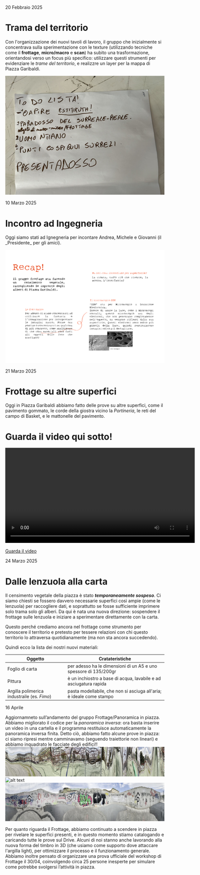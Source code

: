 
<p class="post-date">20 Febbraio 2025</p>
<h1 class="title">Trama del territorio</h1>



Con l'organizzazione dei nuovi tavoli di lavoro, il gruppo che inizialmente si concentrava sulla sperimentazione con le texture  (utilizzando tecniche come il __frottage__, __micro/macro__ e __scan__) ha subito una trasformazione, orientandosi verso un focus più specifico: utilizzare questi strumenti per evidenziare le _trame del territorio_, e realizzre un layer per la mappa di Piazza Garibaldi. 

![alt text](../../images/lista.jpg)





<p class="post-date">10 Marzo 2025</p>
<h1 class="title">Incontro ad Ingegneria</h1>
Oggi siamo stati ad Ignegneria per incontare Andrea, Michele e Giovanni (il _Presidente_ per gli amici). 

![alt text](../../images/Ingegneria.jpg) 


<p class="post-date">21 Marzo 2025</p>
<h1 class="title">Frottage su altre superfici</h1>

Oggi in Piazza Garibaldi abbiamo fatto delle prove su altre superfici, come il pavimento gommato, le corde della giostra vicino la _Portineria_, le reti del campo di Basket, e le mattonelle del pavimento.



<!DOCTYPE html>
<html lang="it">
<head>
  <meta charset="UTF-8">
  <title>Video di prova</title>
</head>
<body>

  <h1>Guarda il video qui sotto!</h1>

  <video width="600" controls>
    <source src="video/videofrtottage.mp4" type="video/mp4">
    Il tuo browser non supporta il tag video.
  </video>

</body>
</html>

[Guarda il video](video/videofrtottage.mp4)


<p class="post-date">24 Marzo 2025</p>
<h1 class="title">Dalle <strong>lenzuola</strong> alla <strong>carta</strong></h1>


Il censimento vegetale della piazza è stato __*temporaneamente sospeso*__. 
Ci siamo chiesti se fossero davvero necessarie superfici così ampie (come le lenzuola) per raccogliere dati, e soprattutto se fosse sufficiente imprimere solo trama solo gli alberi.
Da qui è nata una nuova direzione: sospendere il frottage sulle lenzuola e iniziare a sperimentare direttamente con la carta.

Questo perché crediamo ancora nel frottage come strumento per conoscere il territorio e pretesto per tessere relazioni con chi questo territorio lo attraversa quotidianamente (ma non sta ancora succedendo).

Quindi ecco la lista dei nostri nuovi materiali: 

| Oggetto      | Cratateristiche |
| ----------- | ----------- |
| Foglio di carta      | per adesso ha le dimensioni di un A5 e uno spessore di 135/200gr      |
| Pittura   | è un inchiostro a base di acqua, lavabile e ad asciugatura rapida |
| Argilla polimerica industraile (es. _Fimo_) | pasta modellabile, che non si asciuga all'aria; è ideale come stampo |







<p class="post-date">16 Aprile</p>

Aggiornamneto sull’andamento del gruppo Frottage/Panoramica in piazza. 
Abbiamo migliorato il codice per la _panoramica inversa_: ora basta inserire un video in una cartella e il programma restituisce automaticamente la panoramica inversa finita. 
Detto ciò, abbiamo fatto alcune prove in piazza: ci siamo ripresi mentre camminavamo (seguendo traiettorie non lineari) e abbiamo inquadrato le facciate degli edifici!!
![alt text](../../images/panoramicagiostra.jpg)
![alt text](<../../images/panorama_inverse copia 18.jpg>)
![alt text](../../images/panoramicaparcheggio.jpg)

Per quanto riguarda il Frottage, abbiamo continuato a scendere in piazza per rivelare le superfici presenti, e in questo momento stiamo catalogando e caricando tutte le prove sul Drive. Alcuni di noi stanno anche lavorando alla nuova forma del timbro in 3D (che usiamo come supporto dove attaccare l'argilla light), per ottimizzare il processo e il funzionamento generale. Abbiamo inoltre pensato di organizzare una prova ufficiale del workshop di Frottage il 30/04, coinvolgendo circa 25 persone inesperte per simulare come potrebbe svolgersi l’attività in piazza.
